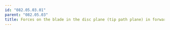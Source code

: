 ```yaml
---
id: "082.05.03.01"
parent: "082.05.03"
title: Forces on the blade in the disc plane (tip path plane) in forward flight
---
```

